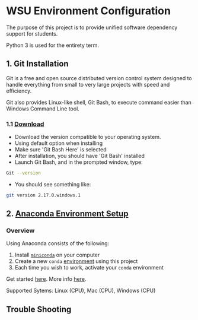 # WSU Environment Configuration

The purpose of this project is to provide unified software dependency support for students.

Python 3 is used for the entirety term.


## 1. Git Installation

Git is a free and open source distributed version control system designed to handle everything from small to very large projects with speed and efficiency.

Git also provides Linux-like shell, Git Bash, to execute command easier than Windows Command Line tool.

### 1.1 [Download](https://git-scm.com/download/)
- Download the version compatible to your operating system.
- Using default option when installing
- Make sure 'Git Bash Here' is selected
- After installation, you should have 'Git Bash' installed
- Launch Git Bash, and in the prompted window, type:
```sh
Git --version
```
- You should see something like:
```sh
git version 2.17.0.windows.1
```

## 2. [Anaconda Environment Setup](https://www.anaconda.com/download/)
### Overview
Using Anaconda consists of the following:

1. Install [`miniconda`](http://conda.pydata.org/miniconda.html) on your computer
2. Create a new `conda` [environment](http://conda.pydata.org/docs/using/envs.html) using this project
3. Each time you wish to work, activate your `conda` environment


Get started [here](doc/configure_via_anaconda.md). More info [here](http://conda.pydata.org/docs/).

Supported Sytems: Linux (CPU), Mac (CPU), Windows (CPU)    


## Trouble Shooting

